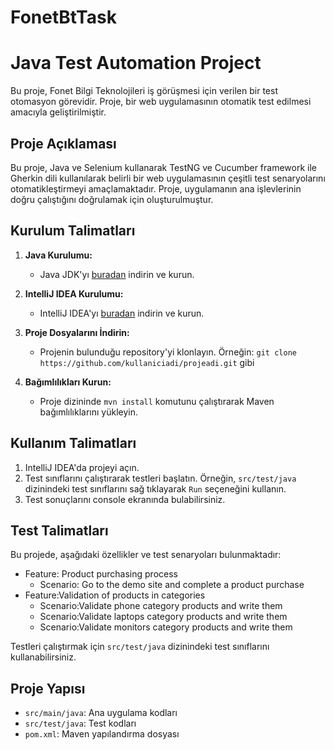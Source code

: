 # FonetBtTask
# Java Test Automation Project

Bu proje, Fonet Bilgi Teknolojileri iş görüşmesi için verilen bir test otomasyon görevidir. Proje, bir web uygulamasının otomatik test edilmesi amacıyla geliştirilmiştir.

## Proje Açıklaması

Bu proje, Java ve Selenium kullanarak TestNG ve Cucumber framework ile Gherkin dili kullanılarak belirli bir web uygulamasının çeşitli test senaryolarını otomatikleştirmeyi amaçlamaktadır. Proje, uygulamanın ana işlevlerinin doğru çalıştığını doğrulamak için oluşturulmuştur.

## Kurulum Talimatları

1. **Java Kurulumu:**
   - Java JDK'yı [buradan](https://www.oracle.com/java/technologies/javase-jdk11-downloads.html) indirin ve kurun.

2. **IntelliJ IDEA Kurulumu:**
   - IntelliJ IDEA'yı [buradan](https://www.jetbrains.com/idea/download/) indirin ve kurun.

3. **Proje Dosyalarını İndirin:**
   - Projenin bulunduğu repository'yi klonlayın. Örneğin: `git clone https://github.com/kullaniciadi/projeadi.git` gibi

4. **Bağımlılıkları Kurun:**
   - Proje dizininde `mvn install` komutunu çalıştırarak Maven bağımlılıklarını yükleyin.

## Kullanım Talimatları

1. IntelliJ IDEA'da projeyi açın.
2. Test sınıflarını çalıştırarak testleri başlatın. Örneğin, `src/test/java` dizinindeki test sınıflarını sağ tıklayarak `Run` seçeneğini kullanın.
3. Test sonuçlarını console ekranında bulabilirsiniz.

## Test Talimatları

Bu projede, aşağıdaki özellikler ve test senaryoları bulunmaktadır:
- Feature: Product purchasing process
    - Scenario: Go to the demo site and complete a product purchase
- Feature:Validation of products in categories
    - Scenario:Validate phone category products and write them
    - Scenario:Validate laptops category products and write them
    - Scenario:Validate monitors category products and write them

Testleri çalıştırmak için `src/test/java` dizinindeki test sınıflarını kullanabilirsiniz.

## Proje Yapısı

- `src/main/java`: Ana uygulama kodları
- `src/test/java`: Test kodları
- `pom.xml`: Maven yapılandırma dosyası

